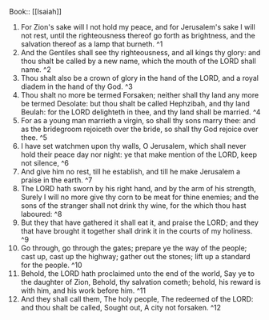  Book:: [[Isaiah]]
 1. For Zion's sake will I not hold my peace, and for Jerusalem's sake I will not rest, until the righteousness thereof go forth as brightness, and the salvation thereof as a lamp that burneth. ^1
 2. And the Gentiles shall see thy righteousness, and all kings thy glory: and thou shalt be called by a new name, which the mouth of the LORD shall name. ^2
 3. Thou shalt also be a crown of glory in the hand of the LORD, and a royal diadem in the hand of thy God. ^3
 4. Thou shalt no more be termed Forsaken; neither shall thy land any more be termed Desolate: but thou shalt be called Hephzibah, and thy land Beulah: for the LORD delighteth in thee, and thy land shall be married. ^4
 5. For as a young man marrieth a virgin, so shall thy sons marry thee: and as the bridegroom rejoiceth over the bride, so shall thy God rejoice over thee. ^5
 6. I have set watchmen upon thy walls, O Jerusalem, which shall never hold their peace day nor night: ye that make mention of the LORD, keep not silence, ^6
 7. And give him no rest, till he establish, and till he make Jerusalem a praise in the earth. ^7
 8. The LORD hath sworn by his right hand, and by the arm of his strength, Surely I will no more give thy corn to be meat for thine enemies; and the sons of the stranger shall not drink thy wine, for the which thou hast laboured: ^8
 9. But they that have gathered it shall eat it, and praise the LORD; and they that have brought it together shall drink it in the courts of my holiness. ^9
 10. Go through, go through the gates; prepare ye the way of the people; cast up, cast up the highway; gather out the stones; lift up a standard for the people. ^10
 11. Behold, the LORD hath proclaimed unto the end of the world, Say ye to the daughter of Zion, Behold, thy salvation cometh; behold, his reward is with him, and his work before him. ^11
 12. And they shall call them, The holy people, The redeemed of the LORD: and thou shalt be called, Sought out, A city not forsaken. ^12
